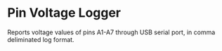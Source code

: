 # Pin Voltage Logger
 Reports voltage values of pins A1-A7 through USB serial port, in comma deliminated log format.
